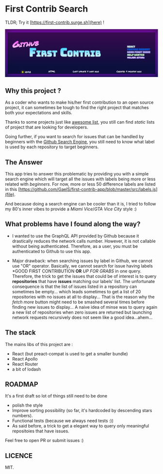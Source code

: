 # First Contrib Search


TLDR; Try it [https://first-contrib.surge.sh](here) !

![First Contrib App](./github.png)

## Why this project ? 

As a coder who wants to make his/her first contribution to an open source project, it can sometimes be tough to find the right project that matches both your expectations and skills. 

Thanks to some projects just like [awesome list](https://github.com/MunGell/awesome-for-beginners), you still can find *static* lists of project that are looking for developers.

Going further, if you want to search for issues that can be handled by beginners with the [Github Search Engine](https://github.com/search/advanced), you still need to know what label is used by each repository to target beginners.


## The Answer

This app tries to answer this problematic by providing you with a simple search engine which will target all the issues with labels being more or less related with *beginners*. For now, more or less 50 difference labels are listed in this [https://github.com/GaelS/first-contrib-app/blob/master/src/labels.js](file). 

And because doing a search engine can be cooler than it is, I tried to follow my 80's inner vibes to provide a *Miami Vice*/*GTA Vice City* style :)

## What problems have I found along the way?

 - I wanted to use the GraphQL API provided by Github because it drastically reduces the network calls number. However, it is not callable without being authenticated. Therefore, as a user, you must be authenticated to Github to use this app.
 
 - Major drawback: when searching issues by label in Github, we cannot use "OR" operator. Basically, we cannot search for issue having labels *GOOD FIRST CONTRIBUTION **OR** *UP FOR GRABS* in one query. Therefore, the trick to get the issues that could be of interest is to query **repositories** that have **issues** matching our labels' list. The unfortunate consequence is that the list of issues listed in a repository can sometimes be empty... which leads sometimes to get a list of 20 repositories with no issues at all to display... That is the reason why the *fetch more* button might need to be smashed several times before finding new issues to display... 
 A naive idea of minse was to query again a new list of repositories when zero issues are returned but launching network requests recursively does not seem like a good idea...ahem... 

## The stack

The mains libs of this project are : 

- React (but preact-compat is used to get a smaller bundle)
- React Apollo
- React Router
- a bit of lodash

## ROADMAP

It's a first draft so lot of things still need to be done

 - polish the style
 - Improve sorting possibility (so far, it's hardcoded by descending stars numbers).
 - Functional tests (because we always need tests :))
 - As said before, a trick to get a elegant way to query only meaningful repositoies that have issues. 

Feel free to open PR or submit issues :) 

## LICENCE

MIT.

 

